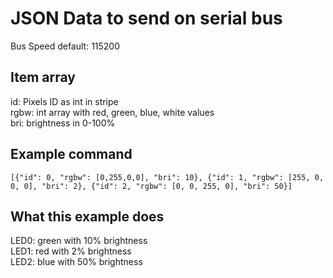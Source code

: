 # JSON Data to send on serial bus
Bus Speed default: 115200

## Item array
id: Pixels ID as int in stripe  
rgbw: int array with red, green, blue, white values  
bri: brightness in 0-100%

## Example command
```[{"id": 0, "rgbw": [0,255,0,0], "bri": 10}, {"id": 1, "rgbw": [255, 0, 0, 0], "bri": 2}, {"id": 2, "rgbw": [0, 0, 255, 0], "bri": 50}]```

## What this example does
LED0: green with 10% brightness  
LED1: red with 2% brightness  
LED2: blue with 50% brightness